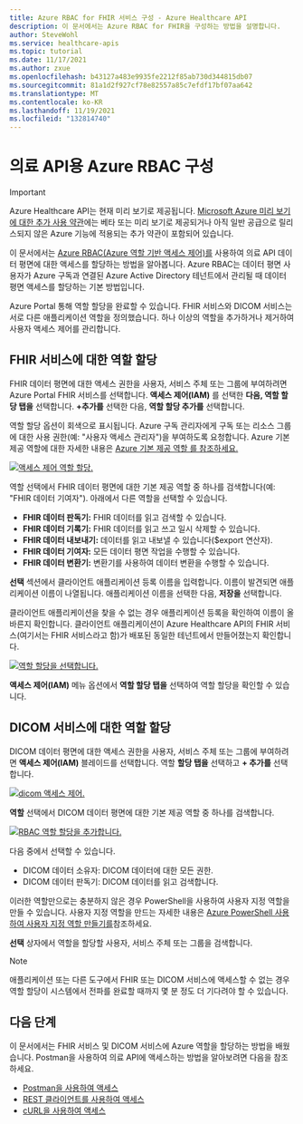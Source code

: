 ```yaml
---
title: Azure RBAC for FHIR 서비스 구성 - Azure Healthcare API
description: 이 문서에서는 Azure RBAC for FHIR을 구성하는 방법을 설명합니다.
author: SteveWohl
ms.service: healthcare-apis
ms.topic: tutorial
ms.date: 11/17/2021
ms.author: zxue
ms.openlocfilehash: b43127a483e9935fe2212f85ab730d344815db07
ms.sourcegitcommit: 81a1d2f927cf78e82557a85c7efdf17bf07aa642
ms.translationtype: MT
ms.contentlocale: ko-KR
ms.lasthandoff: 11/19/2021
ms.locfileid: "132814740"
---
```

# <a name="configure-azure-rbac-for-healthcare-apis"></a>의료 API용 Azure RBAC 구성

> [!IMPORTANT]
> Azure Healthcare API는 현재 미리 보기로 제공됩니다. [Microsoft Azure 미리 보기에 대한 추가 사용 약관](https://azure.microsoft.com/support/legal/preview-supplemental-terms/)에는 베타 또는 미리 보기로 제공되거나 아직 일반 공급으로 릴리스되지 않은 Azure 기능에 적용되는 추가 약관이 포함되어 있습니다.

이 문서에서는 [Azure RBAC(Azure 역할 기반 액세스 제어)를](../role-based-access-control/index.yml) 사용하여 의료 API 데이터 평면에 대한 액세스를 할당하는 방법을 알아봅니다. Azure RBAC는 데이터 평면 사용자가 Azure 구독과 연결된 Azure Active Directory 테넌트에서 관리될 때 데이터 평면 액세스를 할당하는 기본 방법입니다.

Azure Portal 통해 역할 할당을 완료할 수 있습니다. FHIR 서비스와 DICOM 서비스는 서로 다른 애플리케이션 역할을 정의했습니다. 하나 이상의 역할을 추가하거나 제거하여 사용자 액세스 제어를 관리합니다.

## <a name="assign-roles-for-the-fhir-service"></a>FHIR 서비스에 대한 역할 할당

FHIR 데이터 평면에 대한 액세스 권한을 사용자, 서비스 주체 또는 그룹에 부여하려면 Azure Portal FHIR 서비스를 선택합니다. **액세스 제어(IAM)** 를 선택한 **다음, 역할 할당 탭을** 선택합니다. **+추가를** 선택한 다음, **역할 할당 추가를** 선택합니다.
 
역할 할당 옵션이 회색으로 표시됩니다. Azure 구독 관리자에게 구독 또는 리소스 그룹에 대한 사용 권한(예: "사용자 액세스 관리자")을 부여하도록 요청합니다. Azure 기본 제공 역할에 대한 자세한 내용은 [Azure 기본 제공 역할 를 참조하세요.](../role-based-access-control/built-in-roles.md)

[![액세스 제어 역할 할당. ](fhir/media/rbac/role-assignment.png) ](fhir/media/rbac/role-assignment.png#lightbox)

역할 선택에서 FHIR 데이터 평면에 대한 기본 제공 역할 중 하나를 검색합니다(예: "FHIR 데이터 기여자"). 아래에서 다른 역할을 선택할 수 있습니다.

* **FHIR 데이터 판독기:** FHIR 데이터를 읽고 검색할 수 있습니다.
* **FHIR 데이터 기록기:** FHIR 데이터를 읽고 쓰고 일시 삭제할 수 있습니다.
* **FHIR 데이터 내보내기:** 데이터를 읽고 내보낼 수 있습니다($export 연산자).
* **FHIR 데이터 기여자:** 모든 데이터 평면 작업을 수행할 수 있습니다.
* **FHIR 데이터 변환기:** 변환기를 사용하여 데이터 변환을 수행할 수 있습니다.

**선택** 섹션에서 클라이언트 애플리케이션 등록 이름을 입력합니다. 이름이 발견되면 애플리케이션 이름이 나열됩니다. 애플리케이션 이름을 선택한 다음, **저장을** 선택합니다. 

클라이언트 애플리케이션을 찾을 수 없는 경우 애플리케이션 등록을 확인하여 이름이 올바른지 확인합니다. 클라이언트 애플리케이션이 Azure Healthcare API의 FHIR 서비스(여기서는 FHIR 서비스라고 함)가 배포된 동일한 테넌트에서 만들어졌는지 확인합니다.


[![역할 할당을 선택합니다. ](fhir/media/rbac/select-role-assignment.png) ](fhir/media/rbac/select-role-assignment.png#lightbox)

**액세스 제어(IAM)** 메뉴 옵션에서 **역할 할당 탭을** 선택하여 역할 할당을 확인할 수 있습니다.
 
## <a name="assign-roles-for-the-dicom-service"></a>DICOM 서비스에 대한 역할 할당

DICOM 데이터 평면에 대한 액세스 권한을 사용자, 서비스 주체 또는 그룹에 부여하려면 **액세스 제어(IAM)** 블레이드를 선택합니다. 역할 **할당 탭을** 선택하고 **+ 추가를** 선택합니다.

[![dicom 액세스 제어. ](dicom/media/dicom-access-control.png) ](dicom/media/dicom-access-control.png#lightbox)

**역할** 선택에서 DICOM 데이터 평면에 대한 기본 제공 역할 중 하나를 검색합니다.

[![RBAC 역할 할당을 추가합니다. ](dicom/media/rbac-add-role-assignment.png) ](dicom/media/rbac-add-role-assignment.png#lightbox)

다음 중에서 선택할 수 있습니다.

* DICOM 데이터 소유자: DICOM 데이터에 대한 모든 권한.
* DICOM 데이터 판독기: DICOM 데이터를 읽고 검색합니다.

이러한 역할만으로는 충분하지 않은 경우 PowerShell을 사용하여 사용자 지정 역할을 만들 수 있습니다.  사용자 지정 역할을 만드는 자세한 내용은 [Azure PowerShell 사용하여 사용자 지정 역할 만들기를](../role-based-access-control/custom-roles-powershell.md)참조하세요.

**선택** 상자에서 역할을 할당할 사용자, 서비스 주체 또는 그룹을 검색합니다.

> [!NOTE]
> 애플리케이션 또는 다른 도구에서 FHIR 또는 DICOM 서비스에 액세스할 수 없는 경우 역할 할당이 시스템에서 전파를 완료할 때까지 몇 분 정도 더 기다려야 할 수 있습니다.

## <a name="next-steps"></a>다음 단계

이 문서에서는 FHIR 서비스 및 DICOM 서비스에 Azure 역할을 할당하는 방법을 배웠습니다. Postman을 사용하여 의료 API에 액세스하는 방법을 알아보려면 다음을 참조하세요.

- [Postman을 사용하여 액세스](use-postman.md)
- [REST 클라이언트를 사용하여 액세스](using-rest-client.md)
- [cURL을 사용하여 액세스](using-curl.md)
